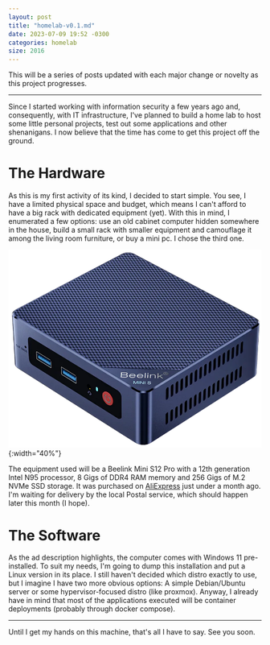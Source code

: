 ```yaml
---
layout: post
title: "homelab-v0.1.md"
date: 2023-07-09 19:52 -0300
categories: homelab
size: 2016
---
```

This will be a series of posts updated with each major change or novelty as this project progresses.

---

Since I started working with information security a few years ago and, consequently, with IT infrastructure, I've planned to build a home lab to host some little personal projects, test out some applications and other shenanigans. I now believe that the time has come to get this project off the ground.

# The Hardware

As this is my first activity of its kind, I decided to start simple. You see, I have a limited physical space and budget, which means I can't afford to have a big rack with dedicated equipment (yet). With this in mind, I enumerated a few options: use an old cabinet computer hidden somewhere in the house, build a small rack with smaller equipment and camouflage it among the living room furniture, or buy a mini pc. I chose the third one.

![Beelink Mini S12 Pro](/assets/images/homelab-v0.1/minipc.png){:width="40%"}


The equipment used will be a Beelink Mini S12 Pro with a 12th generation Intel N95 processor, 8 Gigs of DDR4 RAM memory and 256 Gigs of M.2 NVMe SSD storage. It was purchased on [AliExpress](https://pt.aliexpress.com/item/1005005200158913.html) just under a month ago. I'm waiting for delivery by the local Postal service, which should happen later this month (I hope).

# The Software

As the ad description highlights, the computer comes with Windows 11 pre-installed. To suit my needs, I'm going to dump this installation and put a Linux version in its place. I still haven't decided which distro exactly to use, but I imagine I have two more obvious options: A simple Debian/Ubuntu server or some hypervisor-focused distro (like proxmox). Anyway, I already have in mind that most of the applications executed will be container deployments (probably through docker compose).

---
Until I get my hands on this machine, that's all I have to say. See you soon.
